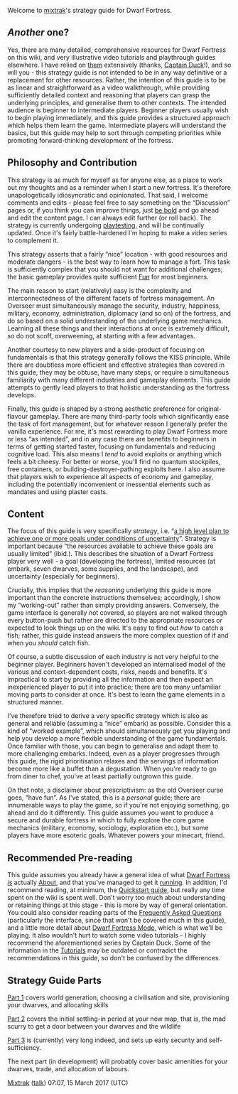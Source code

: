 Welcome to [mixtrak](http://dwarffortresswiki.org/index.php/User:Mixtrak "wikilink")'s strategy guide for Dwarf Fortress.

*Another* one?
--------------

Yes, there are many detailed, comprehensive resources for Dwarf Fortress
on this wiki, and very illustrative video tutorials and playthrough
guides elsewhere. I have relied on [them](http://dwarffortresswiki.org/index.php/Tutorials "wikilink") extensively (thanks, [Captain
Duck](http://dffd.bay12games.com/file.php?id=10552)!), and so will you -
this strategy guide is not intended to be in any way definitive or a
replacement for other resources. Rather, the intention of this guide is
to be as linear and straightforward as a video walkthrough, while
providing sufficiently detailed context and reasoning that players can
grasp the underlying principles, and generalise them to other contexts.
The intended audience is beginner to intermediate players. Beginner
players usually wish to begin playing immediately, and this guide
provides a structured approach which helps them learn the game.
Intermediate players will understand the basics, but this guide may help
to sort through competing priorities while promoting forward-thinking
development of the fortress.

Philosophy and Contribution
---------------------------

This strategy is as much for myself as for anyone else, as a place to
work out my thoughts and as a reminder when I start a new fortress. It's
therefore unapologetically idiosyncratic and opinionated. That said, I
welcome comments and edits - please feel free to say something on the
“Discussion” pages or, if you think you can improve things, just [be
bold](https://en.wikipedia.org/wiki/Wikipedia:Be_bold) and go ahead and
edit the content page. I can always edit further (or roll back). The
strategy is currently undergoing
[playtesting](http://www.bay12forums.com/smf/index.php?topic=163161.0),
and will be continually updated. Once it's fairly battle-hardened I'm
hoping to make a video series to complement it.

This strategy asserts that a fairly “nice” location - with good
resources and moderate dangers - is the best way to learn how to manage
a fort. This task is sufficiently complex that you should not want for
additional challenges; the basic gameplay provides quite sufficient
[Fun](http://dwarffortresswiki.org/index.php/Fun "wikilink") for most beginners.

The main reason to start (relatively) easy is the complexity and
interconnectedness of the different facets of fortress management. An
Overseer must simultaneously manage the security, industry, happiness,
military, economy, administration, diplomacy (and so on) of the
fortress, and do so based on a solid understanding of the underlying
game mechanics. Learning all these things and their interactions at once
is extremely difficult, so do not scoff, overweening, at starting with a
few advantages.

Another courtesy to new players and a side-product of focusing on
fundamentals is that this strategy generally follows the KISS principle.
While there are doubtless more efficient and effective strategies than
covered in this guide, they may be obtuse, have many steps, or require a
simultaneous familiarity with many different industries and gameplay
elements. This guide attempts to gently lead players to that holistic
understanding as the fortress develops.

Finally, this guide is shaped by a strong aesthetic preference for
original-flavour gameplay. There are many third-party tools which
significantly ease the task of fort management, but for whatever reason
I generally prefer the vanilla experience. For me, it's most rewarding
to play Dwarf Fortress more or less “as intended”, and in any case there
are benefits to beginners in terms of getting started faster, focusing
on fundamentals and reducing cognitive load. This also means I *tend* to
avoid exploits or anything which feels a bit cheesy. For better or
worse, you'll find no quantum stockpiles, free containers, or
building-destroyer-pathing exploits here. I also assume that players
wish to experience all aspects of economy and gameplay, including the
potentially inconvenient or inessential elements such as mandates and
using plaster casts.

Content
-------

The focus of this guide is very specifically *strategy*, i.e. “[a high
level plan to achieve one or more goals under conditions of
uncertainty](https://en.wikipedia.org/wiki/Strategy)”. Strategy is
important because “the resources available to achieve these goals are
usually limited” (ibid.). This describes the situation of a Dwarf
Fortress player very well - a goal (developing the fortress), limited
resources (at embark, seven dwarves, some supplies, and the landscape),
and uncertainty (especially for beginners).

Crucially, this implies that the *reasoning* underlying this guide is
more important than the concrete instructions themselves; accordingly, I
show my “working-out” rather than simply providing answers. Conversely,
the game interface is generally not covered, so players are not walked
through every button-push but rather are directed to the appropriate
resources or expected to look things up on the wiki. It's easy to find
out *how* to catch a fish; rather, this guide instead answers the more
complex question of if and when you *should* catch fish.

Of course, a subtle discussion of each industry is not very helpful to
the beginner player. Beginners haven't developed an internalised model
of the various and context-dependent costs, risks, needs and benefits.
It's impractical to start by providing all the information and then
expect an inexperienced player to put it into practice; there are too
many unfamiliar moving parts to consider at once. It's best to learn the
game elements in a structured manner.

I've therefore tried to derive a very specific strategy which is also as
general and reliable (assuming a “nice” embark) as possible. Consider
this a kind of “worked example”, which should simultaneously get you
playing and help you develop a more flexible understanding of the game
fundamentals. Once familiar with those, you can begin to generalise and
adapt them to more challenging embarks. Indeed, even as a player
progresses through this guide, the rigid prioritisation relaxes and the
servings of information become more like a buffet than a degustation.
When you're ready to go from diner to chef, you've at least partially
outgrown this guide.

On that note, a disclaimer about prescriptivism: as the old Overseer
curse goes, “have fun”. As I've stated, this is a *personal* guide;
there are innumerable ways to play the game, so if you're not enjoying
something, go ahead and do it differently. This guide assumes you want
to produce a secure and durable fortress in which to fully explore the
core game mechanics (military, economy, sociology, exploration etc.),
but some players have more esoteric goals. Whatever powers your
minecart, friend.

Recommended Pre-reading
-----------------------

This guide assumes you already have a general idea of what [Dwarf
Fortress](Dwarf_Fortress "wikilink")
[*is*](http://dwarffortresswiki.org/index.php/User:Mixtrak/What_is_Dwarf_Fortress? "wikilink") actually
[About](http://dwarffortresswiki.org/index.php/About "wikilink"), and that you've managed to get it
[running](http://dwarffortresswiki.org/index.php/Installation "wikilink"). In addition, I'd recommend reading,
at minimum, the [Quickstart guide](http://dwarffortresswiki.org/index.php/Quickstart_guide "wikilink"), but
really any time spent on the wiki is spent well. Don't worry too much
about understanding or retaining things at this stage - this is more by
way of general orientation. You could also consider reading parts of the
[Frequently Asked Questions](http://dwarffortresswiki.org/index.php/Frequently_Asked_Questions "wikilink")
(particularly the interface, since that won't be covered much in this
guide), and a little more detail about [Dwarf Fortress
Mode](Dwarf_Fortress_Mode "wikilink"), which is what we'll be playing.
It also wouldn't hurt to watch some video tutorials - I highly recommend
the aforementioned series by Captain Duck. Some of the information in
the [Tutorials](http://dwarffortresswiki.org/index.php/Tutorials "wikilink") may be outdated or contradict the
recommendations in this guide, so don't be confused by the differences.

Strategy Guide Parts
--------------------

[Part 1](http://dwarffortresswiki.org/index.php/User:Mixtrak/Strategy/part_1 "wikilink") covers world
generation, choosing a civilisation and site, provisioning your dwarves,
and allocating skills

[Part 2](http://dwarffortresswiki.org/index.php/User:Mixtrak/Strategy/part_2 "wikilink") covers the initial
settling-in period at your new map, that is, the mad scurry to get a
door between your dwarves and the wildlife

[Part 3](http://dwarffortresswiki.org/index.php/User:Mixtrak/Strategy/part_3 "wikilink") is (currently) very
long indeed, and sets up early security and self-sufficiency.

The next part (in development) will probably cover basic amenities for
your dwarves, trade, and allocation of labours.

[Mixtrak](http://dwarffortresswiki.org/index.php/User:Mixtrak "wikilink")
([talk](http://dwarffortresswiki.org/index.php/User_talk:Mixtrak "wikilink")) 07:07, 15 March 2017 (UTC)
